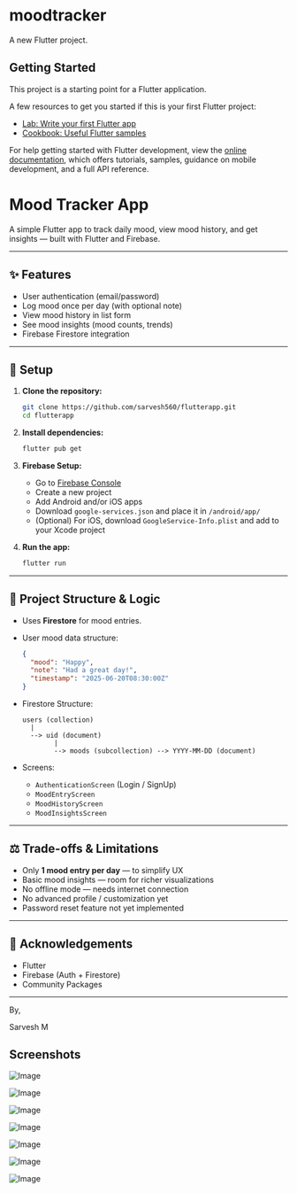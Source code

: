 # moodtracker

A new Flutter project.

## Getting Started

This project is a starting point for a Flutter application.

A few resources to get you started if this is your first Flutter project:

- [Lab: Write your first Flutter app](https://docs.flutter.dev/get-started/codelab)
- [Cookbook: Useful Flutter samples](https://docs.flutter.dev/cookbook)

For help getting started with Flutter development, view the
[online documentation](https://docs.flutter.dev/), which offers tutorials,
samples, guidance on mobile development, and a full API reference.
# Mood Tracker App

A simple Flutter app to track daily mood, view mood history, and get insights — built with Flutter and Firebase.

---

## ✨ Features

* User authentication (email/password)
* Log mood once per day (with optional note)
* View mood history in list form
* See mood insights (mood counts, trends)
* Firebase Firestore integration

---

## 🚀 Setup

1. **Clone the repository:**

   ```bash
   git clone https://github.com/sarvesh560/flutterapp.git
   cd flutterapp
   ```

2. **Install dependencies:**

   ```bash
   flutter pub get
   ```

3. **Firebase Setup:**

    * Go to [Firebase Console](https://console.firebase.google.com/)
    * Create a new project
    * Add Android and/or iOS apps
    * Download `google-services.json` and place it in `/android/app/`
    * (Optional) For iOS, download `GoogleService-Info.plist` and add to your Xcode project

4. **Run the app:**

   ```bash
   flutter run
   ```

---

## 🧩 Project Structure & Logic

* Uses **Firestore** for mood entries.

* User mood data structure:

  ```json
  {
    "mood": "Happy",
    "note": "Had a great day!",
    "timestamp": "2025-06-20T08:30:00Z"
  }
  ```

* Firestore Structure:

  ```
  users (collection)
    |
    --> uid (document)
          |
          --> moods (subcollection) --> YYYY-MM-DD (document)
  ```

* Screens:

    * `AuthenticationScreen` (Login / SignUp)
    * `MoodEntryScreen`
    * `MoodHistoryScreen`
    * `MoodInsightsScreen`

---

## ⚖️ Trade-offs & Limitations

* Only **1 mood entry per day** — to simplify UX
* Basic mood insights — room for richer visualizations
* No offline mode — needs internet connection
* No advanced profile / customization yet
* Password reset feature not yet implemented

---

## 🙏 Acknowledgements

* Flutter
* Firebase (Auth + Firestore)
* Community Packages

---

By,

Sarvesh M
## Screenshots
![Image](https://github.com/user-attachments/assets/505c4822-7b5e-43c3-9f0a-8ba3a171843f)

![Image](https://github.com/user-attachments/assets/01f4bcb5-167c-44e9-8f4b-34ea868a58b4)

![Image](https://github.com/user-attachments/assets/661877ba-c2af-44b2-b9a0-b081478e0856)

![Image](https://github.com/user-attachments/assets/13886a3e-8bfc-4b27-a0ae-93fbedb908ec)

![Image](https://github.com/user-attachments/assets/8b64cdac-93a6-4e86-9cb5-5a8e47f08997)

![Image](https://github.com/user-attachments/assets/64e1676c-67ab-48d7-a741-d8713376397b)

![Image](https://github.com/user-attachments/assets/c7609771-f5d3-4d5c-9fc2-3c9577873a2f)
